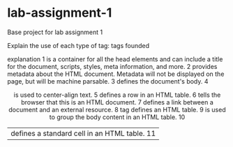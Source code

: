 # lab-assignment-1
Base project for lab assignment 1

Explain the use of each
type of tag:
tags founded
 
 explanation
1<head>     is a container for all the head elements and can include a title for the document, scripts, styles, meta information, and more. 
2<meta>     provides metadata about the HTML document. Metadata will not be displayed on the page, but will be machine parsable.
3<body>     defines the document's body.
4<center>   is used to center-align text.
5<tr>       defines a row in an HTML table.
6<html>     tells the browser that this is an HTML document.
7<link>     defines a link between a document and an external resource.
8<table>    tag defines an HTML table.
9<tbody>    is used to group the body content in an HTML table. 
10<td>      defines a standard cell in an HTML table.
11<script>  is used to define a client-side script (JavaScript).
12<img>     defines an image in an HTML page.
13<form>    is used to create an HTML form for user input.
14<br>      inserts a single line break.
15<a>       defines a hyperlink, which is used to link from one page to another.
16<input>   specifies an input field where the user can enter data.
17<samp>    is a phrase tag. It defines sample output from a computer program.

files founded 

 explanation 
1 news        this files is where the hole web page code is because this is in de url
2 hn.js       this files is how is gona look your page and makes the web page is constantly being updated
3 news.css    web style
4 grayarrow   is a gift image
5 s           is a gift image
6 y18         is a gift image

